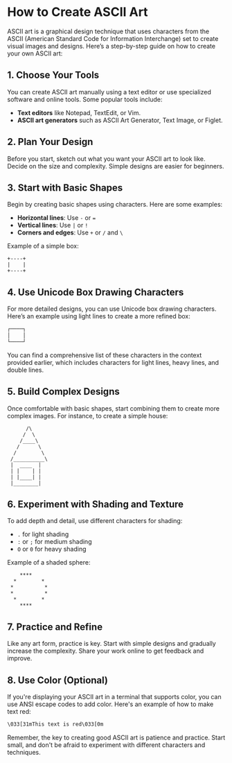 # How to Create ASCII Art

ASCII art is a graphical design technique that uses characters from the ASCII (American Standard Code for Information Interchange) set to create visual images and designs. Here’s a step-by-step guide on how to create your own ASCII art:

## 1. Choose Your Tools
You can create ASCII art manually using a text editor or use specialized software and online tools. Some popular tools include:
- **Text editors** like Notepad, TextEdit, or Vim.
- **ASCII art generators** such as ASCII Art Generator, Text Image, or Figlet.

## 2. Plan Your Design
Before you start, sketch out what you want your ASCII art to look like. Decide on the size and complexity. Simple designs are easier for beginners.

## 3. Start with Basic Shapes
Begin by creating basic shapes using characters. Here are some examples:
- **Horizontal lines**: Use `-` or `=`
- **Vertical lines**: Use `|` or `!`
- **Corners and edges**: Use `+` or `/` and `\`

Example of a simple box:
```
+----+
|    |
+----+
```

## 4. Use Unicode Box Drawing Characters
For more detailed designs, you can use Unicode box drawing characters. Here’s an example using light lines to create a more refined box:

```markdown
┌────┐
│    │
└────┘
```

You can find a comprehensive list of these characters in the context provided earlier, which includes characters for light lines, heavy lines, and double lines.

## 5. Build Complex Designs
Once comfortable with basic shapes, start combining them to create more complex images. For instance, to create a simple house:

```
      /\
     /  \
    /____\
   /      \
  /        \
 /__________\
 |  ____  |
 | |    | |
 | |____| |
 |________|
```

## 6. Experiment with Shading and Texture
To add depth and detail, use different characters for shading:
- `.` for light shading
- `:` or `;` for medium shading
- `O` or `0` for heavy shading

Example of a shaded sphere:
```
    ****
  *        *
 *          *
 *          *
  *        *
    ****
```

## 7. Practice and Refine
Like any art form, practice is key. Start with simple designs and gradually increase the complexity. Share your work online to get feedback and improve.

## 8. Use Color (Optional)
If you're displaying your ASCII art in a terminal that supports color, you can use ANSI escape codes to add color. Here's an example of how to make text red:

```markdown
\033[31mThis text is red\033[0m
```

Remember, the key to creating good ASCII art is patience and practice. Start small, and don't be afraid to experiment with different characters and techniques.

